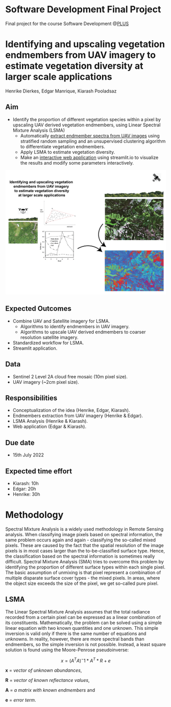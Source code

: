 # Software Development Final Project
Final project for the course Software Development @[PLUS](https://www.plus.ac.at/)

# Identifying and upscaling vegetation endmembers from UAV imagery to estimate vegetation diversity at larger scale applications
Henrike Dierkes, Edgar Manrique, Kiarash Pooladsaz

## Aim
- Identify the proportion of different vegetation species within a pixel by upscaling UAV derived vegetation endmembers, using Linear Spectral Mixture Analysis (LSMA)
    - Automatically [extract endmember spectra from UAV images](https://github.com/henriDierkes/SoftwareDev_Final) using stratified random sampling and an unsupervised clustering algorithm to differentiate vegetation endmembers.
    - Apply LSMA to estimate vegetation diversity.
    - Make an [interactive web application](https://edgarjoao30-softdev-app-streamlit-app-vy1ifg.streamlitapp.com/) using streamlit.io to visualize the results and modify some parameters interactively.

![UAV derived vegetation endmembers](img/SoftDev-01.png)

## Expected Outcomes
- Combine UAV and Satellite imagery for LSMA.
    - Algorithms to identify endmembers in UAV imagery.
    - Algorithms to upscale UAV derived endmembers to coarser resolution satellite imagery.
- Standardized workflow for LSMA.
- Streamlit application.

## Data
- Sentinel 2 Level 2A cloud free mosaic (10m pixel size). 
- UAV imagery (~2cm pixel size). 

## Responsibilities
- Conceptualization of the idea (Henrike, Edgar, Kiarash).
- Endmembers extraction from UAV imagery (Henrike & Edgar).
- LSMA Analysis (Henrike & Kiarash).
- Web application (Edgar & Kiarash).

## Due date
- 15th July 2022

## Expected time effort
- Kiarash: 10h
- Edgar: 20h
- Henrike: 30h 

# Methodology 
Spectral Mixture Analysis is a widely used methodology in Remote Sensing analysis. When classifying image pixels based on spectral information, the same problem occurs again and again - classifying the so-called mixed pixels. These are caused by the fact that the spatial resolution of the image pixels is in most cases larger than the to-be-classified surface type. Hence, the classification based on the spectral information is sometimes really difficult.
Spectral Mixture Analysis (SMA) tries to overcome this problem by identifying the proportion of different surface types within each single pixel. The basic assumption of unmixing is that pixel represent a combination of multiple disparate surface cover types - the mixed pixels. In areas, where the object size exceeds the size of the pixel, we get so-called pure pixel. 

## LSMA
The Linear Spectral Mixture Analysis assumes that the total radiance recorded from a certain pixel can be expressed as a linear combination of its constituents. Mathematically, the problem can be solved using a simple linear equation with two known quantities and one unknown.
This simple inversion is valid only if there is the same number of equations and unknowns. In reality, however, there are more spectral bands than endmembers, so the simple inversion is not possible. Instead, a least square solution is found using the Moore-Penrose pseudoinverse:

$$x = (A^T A)^-1 * A^T * R + e$$        

**x** = *vector of unknown abundances*, 

**R** = *vector of known reflectance values*, 

**A** = *a matrix with known endmembers* and 

**e** = *error term*. 
